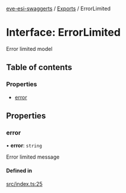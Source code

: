 [eve-esi-swaggerts](../README.md) / [Exports](../modules.md) / ErrorLimited

# Interface: ErrorLimited

Error limited model

## Table of contents

### Properties

- [error](ErrorLimited.md#error)

## Properties

### error

• **error**: `string`

Error limited message

#### Defined in

[src/index.ts:25](https://github.com/ballsten/eve-esi-swaggerts/blob/ec6a45d/src/index.ts#L25)
